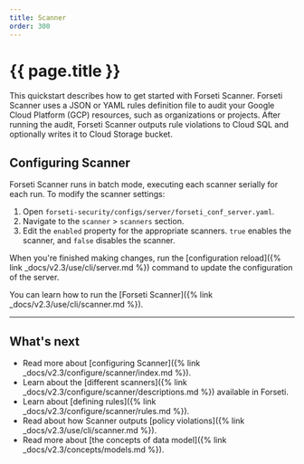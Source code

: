 ```yaml
---
title: Scanner
order: 300
---
```


# {{ page.title }}

This quickstart describes how to get started with Forseti Scanner. Forseti
Scanner uses a JSON or YAML rules definition file to audit your Google Cloud
Platform (GCP) resources, such as organizations or projects. After running the
audit, Forseti Scanner outputs rule violations to Cloud SQL and optionally
writes it to Cloud Storage bucket.


## Configuring Scanner

Forseti Scanner runs in batch mode, executing each scanner serially
for each run. To modify the scanner settings:

1. Open `forseti-security/configs/server/forseti_conf_server.yaml`.
1. Navigate to the `scanner` > `scanners` section.
1. Edit the `enabled` property for the appropriate scanners.
   `true` enables the scanner, and `false` disables the scanner.

When you're finished making changes, run the
[configuration reload]({% link _docs/v2.3/use/cli/server.md %})
command to update the configuration of the server.

You can learn how to run the [Forseti Scanner]({% link _docs/v2.3/use/cli/scanner.md %}).

---

## What's next

* Read more about [configuring Scanner]({% link _docs/v2.3/configure/scanner/index.md %}).
* Learn about the [different scanners]({% link _docs/v2.3/configure/scanner/descriptions.md %}) available in Forseti.
* Learn about [defining rules]({% link _docs/v2.3/configure/scanner/rules.md %}).
* Read about how Scanner outputs [policy violations]({% link _docs/v2.3/use/cli/scanner.md %}).
* Read more about [the concepts of data model]({% link _docs/v2.3/concepts/models.md %}).
